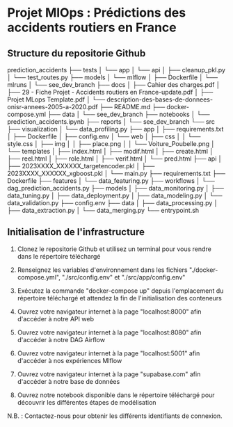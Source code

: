 # Projet MlOps : Prédictions des accidents routiers en France


## Structure du repositorie Github

prediction_accidents
├── tests
│   └── app
│       └── api
│           ├── cleanup_pkl.py
│           └── test_routes.py
├── models
│   └── mlflow
│       ├── Dockerfile
│       └── mlruns
│           └── see_dev_branch
├── docs
│   ├── Cahier des charges.pdf
│   ├── 29 - Fiche Projet - Accidents routiers en France-update.pdf
│   ├── Projet MLops Template.pdf
│   └── description-des-bases-de-donnees-onisr-annees-2005-a-2020.pdf
├── README.md
├── docker-compose.yml
├── data
│   └── see_dev_branch
├── notebooks
│   └── prediction_accidents.ipynb
├── reports
│   └── see_dev_branch
└── src
    ├── visualization
    │   └── data_profiling.py
    ├── app
    │   ├── requirements.txt
    │   ├── Dockerfile
    │   ├── config.env
    │   └── web
    │       ├── css
    │       │   └── style.css
    │       ├── img
    │       │   ├── place.png
    │       │   └── Voiture_Poubelle.png
    │       └── templates
    │           ├── index.html
    │           ├── modif.html
    │           ├── create.html
    │           ├── reel.html
    │           ├── role.html
    │           ├── verif.html
    │           └── pred.html
    ├── api
    │   ├── 2023XXXX_XXXXXX_targetencoder.pkl
    │   ├── 2023XXXX_XXXXXX_xgboost.pkl
    │   └── main.py
    ├── requirements.txt
    ├── Dockerfile
    ├── features
    │   └── data_featuring.py
    ├── workflows
    │   └── dag_prediction_accidents.py
    ├── models
    │   ├── data_monitoring.py
    │   ├── data_tuning.py
    │   ├── data_deployment.py
    │   ├── data_modeling.py
    │   └── data_validation.py
    ├── config.env
    ├── data
    │   ├── data_processing.py
    │   ├── data_extraction.py
    │   └── data_merging.py
    └── entrypoint.sh


## Initialisation de l'infrastructure

1. Clonez le repositorie Github et utilisez un terminal pour vous rendre dans le répertoire téléchargé
2. Renseignez les variables d'environnement dans les fichiers "./docker-compose.yml", "./src/config.env" et "./src/app/config.env"
2. Exécutez la commande "docker-compose up" depuis l'emplacement du répertoire téléchargé et attendez la fin de l'initialisation des conteneurs

3. Ouvrez votre navigateur internet à la page "localhost:8000" afin d'accéder à notre API web
5. Ouvrez votre navigateur internet à la page "localhost:8080" afin d'accéder à notre DAG Airflow
6. Ouvrez votre navigateur internet à la page "localhost:5001" afin d'accéder à nos expériences Mlflow
7. Ouvrez votre navigateur internet à la page "supabase.com" afin d'accéder à notre base de données
8. Ouvrez notre notebook disponible dans le répertoire téléchargé pour découvrir les différentes étapes de modélisation

N.B. : Contactez-nous pour obtenir les différents identifiants de connexion.